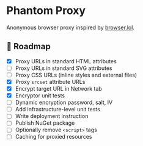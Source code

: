 # Phantom Proxy

Anonymous browser proxy inspired by [browser.lol](https://browser.lol).

## 📅 Roadmap
- [x] Proxy URLs in standard HTML attributes
- [ ] Proxy URLs in standard SVG attributes
- [ ] Proxy CSS URLs (inline styles and external files)
- [x] Proxy `srcset` attribute URLs
- [x] Encrypt target URL in Network tab
- [x] Encryptor unit tests
- [ ] Dynamic encryption password, salt, IV
- [ ] Add infrastructure-level unit tests
- [ ] Write deployment instruction
- [ ] Publish NuGet package
- [ ] Optionally remove `<script>` tags
- [ ] Caching for proxied resources
